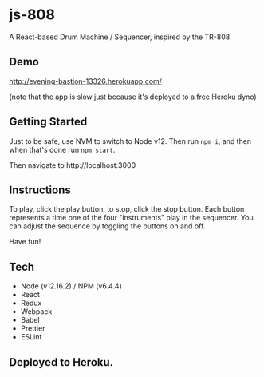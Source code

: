# js-808

A React-based Drum Machine / Sequencer, inspired by the TR-808.

## Demo

http://evening-bastion-13326.herokuapp.com/

(note that the app is slow just because it's deployed to a free Heroku dyno)

## Getting Started

Just to be safe, use NVM to switch to Node v12. Then run `npm i`, and then when that's done run `npm start`.

Then navigate to http://localhost:3000

## Instructions

To play, click the play button, to stop, click the stop button.
Each button represents a time one of the four "instruments" play in the sequencer. You can adjust the sequence by toggling the buttons on and off.

Have fun!

## Tech

- Node (v12.16.2) / NPM (v6.4.4)
- React
- Redux
- Webpack
- Babel
- Prettier
- ESLint

## Deployed to Heroku.
